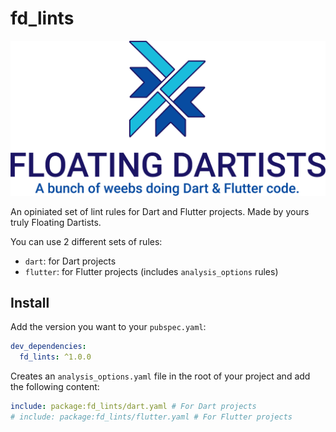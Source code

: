 # fd_lints

<p align="center">
  <a href="https://github.com/Floating-Dartists" target="_blank">
    <img src="https://raw.githubusercontent.com/Floating-Dartists/fd_template/main/assets/Transparent-light.png" alt="Floating Dartists" width="600">
  </a>
</p>

An opiniated set of lint rules for Dart and Flutter projects. Made by yours truly Floating Dartists.

You can use 2 different sets of rules:

* `dart`: for Dart projects
* `flutter`: for Flutter projects (includes `analysis_options` rules)

## Install

Add the version you want to your `pubspec.yaml`:

```yaml
dev_dependencies:
  fd_lints: ^1.0.0
```

Creates an `analysis_options.yaml` file in the root of your project and add the following content:

```yaml
include: package:fd_lints/dart.yaml # For Dart projects
# include: package:fd_lints/flutter.yaml # For Flutter projects
```
